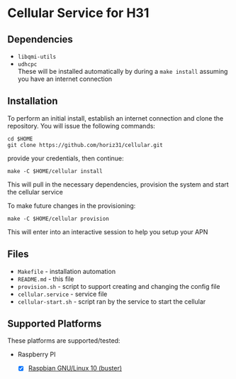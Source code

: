 # Cellular Service for H31


## Dependencies

* `libqmi-utils` 
* `udhcpc`    
These will be installed automatically by during a `make install` assuming you have an internet connection  


## Installation

To perform an initial install, establish an internet connection and clone the repository.
You will issue the following commands:
```
cd $HOME
git clone https://github.com/horiz31/cellular.git
```

provide your credentials, then continue:
```
make -C $HOME/cellular install
```

This will pull in the necessary dependencies, provision the system and start the cellular service  

To make future changes in the provisioning:
```
make -C $HOME/cellular provision
```

This will enter into an interactive session to help you setup your APN



## Files

 * `Makefile` - installation automation
 * `README.md` - this file
 * `provision.sh` - script to support creating and changing the config file
 * `cellular.service` - service file
 * `cellular-start.sh` - script ran by the service to start the cellular


## Supported Platforms
These platforms are supported/tested:


 * Raspberry PI
   - [x] [Raspbian GNU/Linux 10 (buster)](https://www.raspberrypi.org/downloads/raspbian/)

